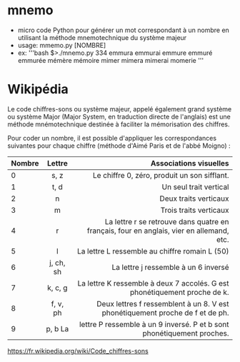 # mnemo

- micro code Python pour générer un mot correspondant à un nombre en utilisant la méthode mnemotechnique du système majeur
- usage: mmemo.py [NOMBRE]
- ex: 
'''bash
$>./mnemo.py 334
emmura
emmurai
emmure
emmuré
emmurée
mémère
mémoire
mimer
mimera
mimerai
momerie
'''

# Wikipédia

Le code chiffres-sons ou système majeur, appelé également grand système ou système Major (Major System, en traduction directe de l'anglais) est une méthode mnémotechnique destinée à faciliter la mémorisation des chiffres. 

Pour coder un nombre, il est possible d'appliquer les correspondances suivantes pour chaque chiffre (méthode d'Aimé Paris et de l'abbé Moigno) :

| Nombre| Lettre   | Associations visuelles |
|-------|:--------:|-----------------------:|
| 0 	  |  s, z 	   | Le chiffre 0, zéro, produit un son sifflant.|
| 1 	  |  t, d 	   | Un seul trait vertical|
| 2 	  |  n 	       | Deux traits verticaux|
| 3 	  |  m 	       | Trois traits verticaux|
| 4 	  |  r 	       | La lettre r se retrouve dans quatre en français, four en anglais, vier en allemand, etc.|
| 5 	  |  l 	       | La lettre L ressemble au chiffre romain L (50)|
| 6 	  |  j, ch, sh | La lettre j ressemble à un 6 inversé|
| 7 	  |  k, c, g 	 | La lettre K ressemble à deux 7 accolés. G est phonétiquement proche de k.|
| 8 	  |  f, v, ph  | Deux lettres f ressemblent à un 8. V est phonétiquement proche de f et de ph.|
| 9 	  |  p, b 	La | lettre P ressemble à un 9 inversé. P et b sont phonétiquement proches. |

https://fr.wikipedia.org/wiki/Code_chiffres-sons

